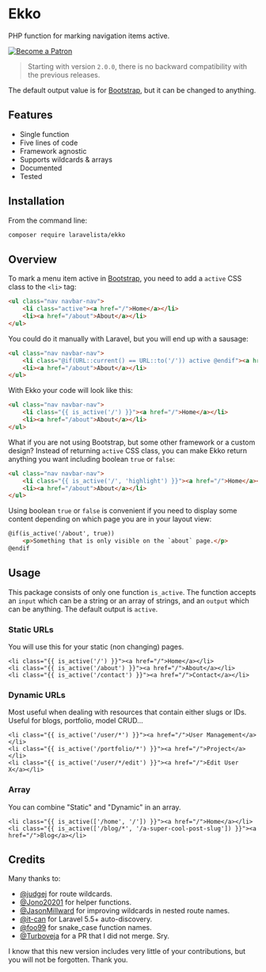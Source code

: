 # Ekko

PHP function for marking navigation items active.

[![Become a Patron](https://img.shields.io/badge/Become%20a-Patron-f96854.svg?style=for-the-badge)](https://www.patreon.com/laravelista)

> Starting with version `2.0.0`, there is no backward compatibility with the previous releases.

The default output value is for [Bootstrap](http://getbootstrap.com), but it can be changed to anything.

## Features

- Single function
- Five lines of code
- Framework agnostic
- Supports wildcards & arrays
- Documented
- Tested

## Installation

From the command line:

```bash
composer require laravelista/ekko
```

## Overview

To mark a menu item active in [Bootstrap](http://getbootstrap.com/components/#navbar), you need to add a `active` CSS class to the `<li>` tag:

```html
<ul class="nav navbar-nav">
    <li class="active"><a href="/">Home</a></li>
    <li><a href="/about">About</a></li>
</ul>
```

You could do it manually with Laravel, but you will end up with a sausage:

```html
<ul class="nav navbar-nav">
    <li class="@if(URL::current() == URL::to('/')) active @endif"><a href="/">Home</a></li>
    <li><a href="/about">About</a></li>
</ul>
```

With Ekko your code will look like this:

```html
<ul class="nav navbar-nav">
    <li class="{{ is_active('/') }}"><a href="/">Home</a></li>
    <li><a href="/about">About</a></li>
</ul>
```

What if you are not using Bootstrap, but some other framework or a custom design? Instead of returning `active` CSS class, you can make Ekko return anything you want including boolean `true` or `false`:

```html
<ul class="nav navbar-nav">
    <li class="{{ is_active('/', 'highlight') }}"><a href="/">Home</a></li>
    <li><a href="/about">About</a></li>
</ul>
```

Using boolean `true` or `false` is convenient if you need to display some content depending on which page you are in your layout view:

```html
@if(is_active('/about', true))
    <p>Something that is only visible on the `about` page.</p>
@endif
```

## Usage

This package consists of only one function `is_active`. The function accepts an `input` which can be a string or an array of strings, and an `output` which can be anything. The default output is `active`.

### Static URLs

You will use this for your static (non changing) pages.

```
<li class="{{ is_active('/') }}"><a href="/">Home</a></li>
<li class="{{ is_active('/about') }}"><a href="/">About</a></li>
<li class="{{ is_active('/contact') }}"><a href="/">Contact</a></li>
```

### Dynamic URLs

Most useful when dealing with resources that contain either slugs or IDs. Useful for blogs, portfolio, model CRUD...

```
<li class="{{ is_active('/user/*') }}"><a href="/">User Management</a></li>
<li class="{{ is_active('/portfolio/*') }}"><a href="/">Project</a></li>
<li class="{{ is_active('/user/*/edit') }}"><a href="/">Edit User X</a></li>
```

### Array

You can combine "Static" and "Dynamic" in an array.

```
<li class="{{ is_active(['/home', '/']) }}"><a href="/">Home</a></li>
<li class="{{ is_active(['/blog/*', '/a-super-cool-post-slug']) }}"><a href="/">Blog</a></li>
```

## Credits

Many thanks to:

- [@judgej](https://github.com/judgej) for route wildcards.
- [@Jono20201](https://github.com/Jono20201) for helper functions.
- [@JasonMillward](https://github.com/JasonMillward) for improving wildcards in nested route names.
- [@it-can](https://github.com/it-can) for Laravel 5.5+ auto-discovery.
- [@foo99](https://github.com/foo99) for snake_case function names.
- [@Turboveja](https://github.com/Turboveja) for a PR that I did not merge. Sry.

I know that this new version includes very little of your contributions, but you will not be forgotten. Thank you.
